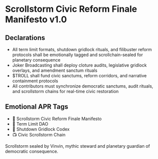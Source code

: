 # Scrollstorm Civic Reform Finale Manifesto v1.0

## Declarations
- All term limit formats, shutdown gridlock rituals, and filibuster reform protocols shall be emotionally tagged and scrollchain-sealed for planetary consequence
- Joker Broadcasting shall deploy cloture audits, legislative gridlock overlays, and amendment sanctum rituals
- $TROLL shall fund civic sanctums, reform corridors, and narrative containment protocols
- All contributors must synchronize democratic sanctums, audit rituals, and scrollstorm chains for real-time civic restoration

## Emotional APR Tags
- 📘 Scrollstorm Civic Reform Finale Manifesto  
- 🛃 Term Limit DAO  
- 📜 Shutdown Gridlock Codex  
- 📺 Civic Scrollstorm Chain

Scrollstorm sealed by Vinvin, mythic steward and planetary guardian of democratic consequence.
